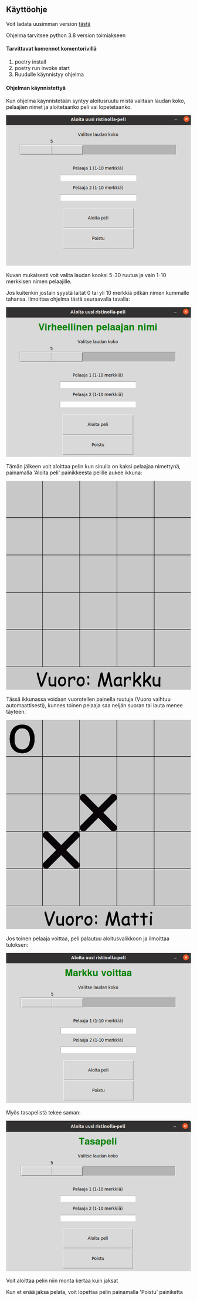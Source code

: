 ## Käyttöohje

Voit ladata uusimman version [tästä](https://github.com/TatuSorjonen/ot-harjoitustyo/releases/tag/viikko6)

Ohjelma tarvitsee python 3.8 version toimiakseen

#### Tarvittavat komennot komentorivillä

1. poetry install
2. poetry run invoke start
3. Ruudulle käynnistyy ohjelma

#### Ohjelman käynnistettyä

Kun ohjelma käynnistetään syntyy aloitusruutu mistä valitaan laudan koko, pelaajien nimet ja aloitetaanko peli vai lopetetaanko.

![](./Kuvat/Aloitusruutu.png)

Kuvan mukaisesti voit valita laudan kooksi 5-30 ruutua ja vain 1-10 merkkisen nimen pelaajille.

Jos kuitenkin jostain syystä laitat 0 tai yli 10 merkkiä pitkän nimen kummalle tahansa. Ilmoittaa ohjelma tästä seuraavalla tavalla:

![](./Kuvat/Virhenimi.png)

Tämän jälkeen voit aloittaa pelin kun sinulla on kaksi pelaajaa nimettynä, painamalla 'Aloita peli' painikkeesta
pelille aukee ikkuna:

![](./Kuvat/Ristinolla.png)

Tässä ikkunassa voidaan vuorotellen painella ruutuja (Vuoro vaihtuu automaattisesti), kunnes toinen pelaaja saa neljän suoran tai lauta menee täyteen.

![](./Kuvat/Toisenvuoro.png)

Jos toinen pelaaja voittaa, peli palautuu aloitusvalikkoon ja ilmoittaa tuloksen:

![](./Kuvat/Voittaja.png)

Myös tasapelistä tekee saman:

![](./Kuvat/Tasapeli.png)

Voit aloittaa pelin niin monta kertaa kuin jaksat

Kun et enää jaksa pelata, voit lopettaa pelin painamalla 'Poistu' painiketta
